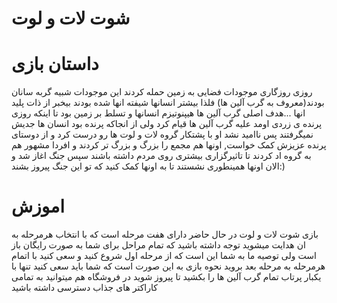 # شوت لات و لوت
# داستان بازی
 روزی روزگاری موجودات فضایی به زمین حمله کردند این موجودات شبیه گربه سانان بودند(معروف به گرب آلین ها) فلذا بیشتر انسانها شیفته انها شده بودند بیخبر از ذات پلید انها ...هدف اصلی گرب آلین ها هیپنوتیزم انسانها و تسلط بر زمین بود تا اینکه روزی پرنده ی زردی اومد علیه گرب آلین ها قیام کرد ولی از انجاکه پرنده بود انسان ها جدیش نمیگرفتند پس ناامید نشد او با پشتکار گروه لات و لوت ها رو درست کرد و از دوستای پرنده عزیزش کمک خواست, اونها هم مجمع را بزرگ و بزرگ تر کردند و افردا مشهور هم به گروه اد کردند تا تاثیرگزاری بیشتری روی مردم داشته باشند سپس جنگ اغاز شد و الان اونها همینطوری نشستند تا به اونها کمک کنید که تو این جنگ پیروز بشند:)
 # اموزش
 بازی شوت لات و لوت در حال حاضر دارای هفت مرحله است که با انتخاب هرمرحله به ان هدایت میشوید توجه داشته باشید که تمام مراحل برای شما به صورت رایگان باز است ولی توصیه ما به شما این است که از مرحله اول شروع کنید و سعی کنید با اتمام هرمرحله به مرحله بعد بروید نحوه بازی به این صورت است که شما باید سعی کنید تنها با یکبار پرتاب تمام گرب آلین ها را بکشید تا پیروز شوید در فروشگاه هم میتوانید به تمامی کاراکتر های جذاب دسترسی داشته باشید
